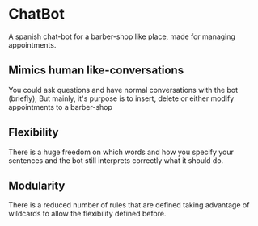 # ChatBot
A spanish chat-bot for a barber-shop like place, made for managing appointments.

## Mimics human like-conversations
You could ask questions and have normal conversations with the bot (briefly); But mainly, it's
purpose is to insert, delete or either modify appointments to a barber-shop

## Flexibility
There is a huge freedom on which words and how you specify your sentences and the bot still 
interprets correctly what it should do.

## Modularity 
There is a reduced number of rules that are defined taking advantage of wildcards to allow the 
flexibility defined before.
